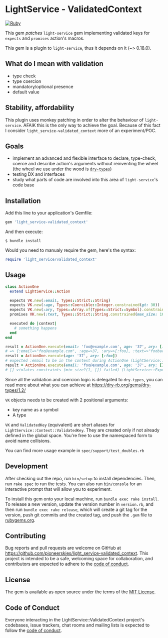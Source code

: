 # LightService - ValidatedContext

[![Ruby](https://github.com/pioneerskies/light_service-validated_context/actions/workflows/main.yml/badge.svg?branch=main)](https://github.com/pioneerskies/light_service-validated_context/actions/workflows/main.yml)

This gem _patches_ `light-service` gem implementing validated keys
for `expects` and `promises` action's macros.

This gem is a plugin to `light-service`, thus it depends on it (~> 0.18.0).

## What do I mean with validation

- type check
- type coercion
- mandatory/optional presence
- default value

## Stability, affordability

This plugin uses monkey patching in order to alter the behaviour of `light-service`.
AFAIK this is the only way to achieve the goal. Because of this fact I consider
`light_service-validated_context` more of an experiment/POC.

## Goals

- implement an advanced and flexible interface to declare,
type-check, coerce and describe action's arguments without reinventing the wheel (the wheel we use under the wood is [`dry-types`](https://dry-rb.org/gems/dry-types))
- testing DX and interfaces
- study what parts of code are involved into this area of `light-service`'s code base

## Installation

Add this line to your application's Gemfile:

```ruby
gem 'light_service-validated_context'
```

And then execute:

    $ bundle install

Would you need to manualy require the gem, here's the syntax:

```ruby
require 'light_service/validated_context'
```

## Usage

```ruby
class ActionOne
  extend LightService::Action

  expects VK.new(:email, Types::Strict::String)
  expects VK.new(:age, Types::Coercible::Integer.constrained(gt: 30))
  expects VK.new(:ary, Types::Array.of(Types::Strict::Symbol).constrained(min_size: 1))
  promises VK.new(:text, Types::Strict::String.constrained(max_size: 10).default('foobar'))

  executed do |context|
    # something happens
  end
end

result = ActionOne.execute(email: 'foo@example.com', age: '37', ary: [:foo])
# => {:email=>"foo@example.com", :age=>37, :ary=>[:foo], :text=>"foobar"}
result = ActionOne.execute(age: '37', ary: [:foo])
# expected :email to be in the context during ActionOne (LightService::ExpectedKeysNotInContextError)
result = ActionOne.execute(email: 'foo@example.com', age: '37', ary: [])
# [] violates constraints (min_size?(1, []) failed) (LightService::ExpectedKeysNotInContextError)
```

Since all the validation and coercion logic is delegated to `dry-types`, you can
read more about what you can achieve at https://dry-rb.org/gems/dry-types/1.2/

`VK` objects needs to be created with 2 positional arguments:

- key name as a symbol
- A type

`VK` and `ValidatedKey` (equivalent) are short aliases for `LightService::Context::ValidatedKey`.
They are created only if not already defined in the global space. You're free to use the namespaced
form to avoid name collisions.

You can find more usage example in `spec/support/test_doubles.rb`

## Development

After checking out the repo, run `bin/setup` to install dependencies. Then, run `rake spec` to run the tests. You can also run `bin/console` for an interactive prompt that will allow you to experiment.

To install this gem onto your local machine, run `bundle exec rake install`. To release a new version, update the version number in `version.rb`, and then run `bundle exec rake release`, which will create a git tag for the version, push git commits and the created tag, and push the `.gem` file to [rubygems.org](https://rubygems.org).

## Contributing

Bug reports and pull requests are welcome on GitHub at https://github.com/pioneerskies/light_service-validated_context. This project is intended to be a safe, welcoming space for collaboration, and contributors are expected to adhere to the [code of conduct](https://github.com/pioneerskies/light_service-validated_context/blob/main/CODE_OF_CONDUCT.md).

## License

The gem is available as open source under the terms of the [MIT License](https://opensource.org/licenses/MIT).

## Code of Conduct

Everyone interacting in the LightService::ValidatedContext project's codebases, issue trackers, chat rooms and mailing lists is expected to follow the [code of conduct](https://github.com/pioneerskies/light_service-validated_context/blob/main/CODE_OF_CONDUCT.md).
